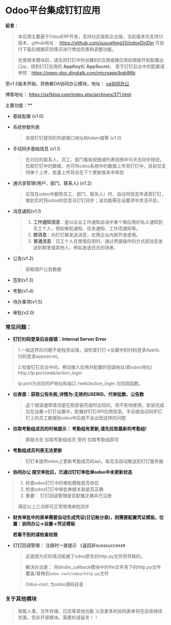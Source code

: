 # Odoo平台集成钉钉应用

**前言**：

> 本应用主要基于OdooERP开发，支持社区版和企业版，当前版本仅支持12版本，github地址： https://github.com/suxuefeng20/odooDinDin  可自行下载后根据实际情况进行增加完善和调整功能。
>
> 在使用本模块前，请先将钉钉中你创建的E应用或微应用权限放开和配置出口ip，得到钉钉应用的 **AppKey**和 **AppSecret**， 至于钉钉后台中的配置请参照：https://open-doc.dingtalk.com/microapp/bgb96b

至v1.5版本开始，将依赖OA协同办公模块，地址： [oa协同办公](https://github.com/suxuefeng20/Odoo12-OA)

博客地址： https://sxfblog.com/index.php/archives/371.html

主要功能：**

- 基础配置  (v1.0)

- 系统参数列表   

  > 存放钉钉提供的外部接口地址和token值等 (v1.0)

- 手动同步基础信息   (v1.1)

  > 在对应的联系人、员工、部门看板视图或列表视图中可点击同步按钮，拉取钉钉中的数据，也可将odoo系统中的数据上传至钉钉中，目前仅支持单个上传，批量上传将会在下个更新版本中体现

- 通讯录管理(用户、部门、联系人) (v1.2)

  > 实现在odoo中删除员工、部门、联系人）时，自动将信息传递至钉钉，做到实时将odoo的信息与钉钉同步；该功能需在设置项中灵活开启。

- 消息通知(v1.1)

  > 1. **工作通知消息**：是以企业工作通知会话中某个微应用的名义通知到员工个人，例如审批通知、任务通知、工作项通知等。
  > 2. **群消息**：向钉钉群发送消息，仅限企业内部开发使用。
  > 3. **普通消息**：员工个人在使用应用时，通过界面操作的方式把消息发送到群里或其他人，例如发送日志的场景。

- 公告(v1.2)

  > 获取用户公告数据

- 签到(v1.3)

- 考勤(v1.4)

- 待办事项(v1.5)

- 审批(v2.0)



### 常见问题：

- **钉钉扫码登录后会报错：Internal Server Error**

> 1.一般这样的问题不是程序出错，请检查钉钉->设置中的扫码登录AppId、扫码登录appsecret。
>
> 2.检查钉钉后台中的。移动接入应用并配置好回调地址(即odoo地址) http://ip:port/web/action_login
>
> Ip:port为对应的IP地址和端口    /web/action_login 为回调函数。

- **仪表盘：获取公告失败,详情为:无效的USERID、代审批数、公告数**

  > 这个错误通常情况是在刚安装完成时出现的，但不影响使用，安装完成后在设置->钉钉设置中，配置好钉钉API应用信息。手动或自动同步钉钉上的员工数据到odoo中后就不会出现这样的问题

- **拉取考勤组成员的时候提示： 考勤组有更新,请先拉取最新的考勤组!**

  > 那就点击 拉取考勤组成员 旁的 拉取考勤组即可

- **考勤组成员列表无法更新**

  > 钉钉未提供odoo上更新考勤成员的api。故无法自动推送到钉钉服务器

- **协同办公 提交审批后，已通过钉钉审批单odoo中未更新状态**

> 1. 检查odoo钉钉中的审批模板是否存在
> 2. 检查odoo钉钉中审批单据关联是否正确
> 3. 重要： 钉钉回调管理是否配置正确并已注册
>
> 满足以上三点即可正常使用审批同步

- **财务审批中的表单需要自动生成凭证(日记账分录)，则需要配置凭证模板，位置：协同办公->设置->凭证模板**

  **若看不到的请检查权限**

- 钉钉回调管理： 注册时一直提示 《返回非susssuccess》

  > 这是因为实际情况拓展了odoo原生的http.py文件而导致的。
  >
  > 解决办法是： 将dindin_callback模块中的file文件夹下的http.py文件 覆盖/替换到`odoo-root/odoo/http.py`文件
  >
  > Odoo-root: 为odoo源码目录

  

### 关于其他模块

> 智能人事、文件存储、日志等其他功能 以及更多的协同表单将在后续继续完善。但非开源模块。需要的请留言！！
